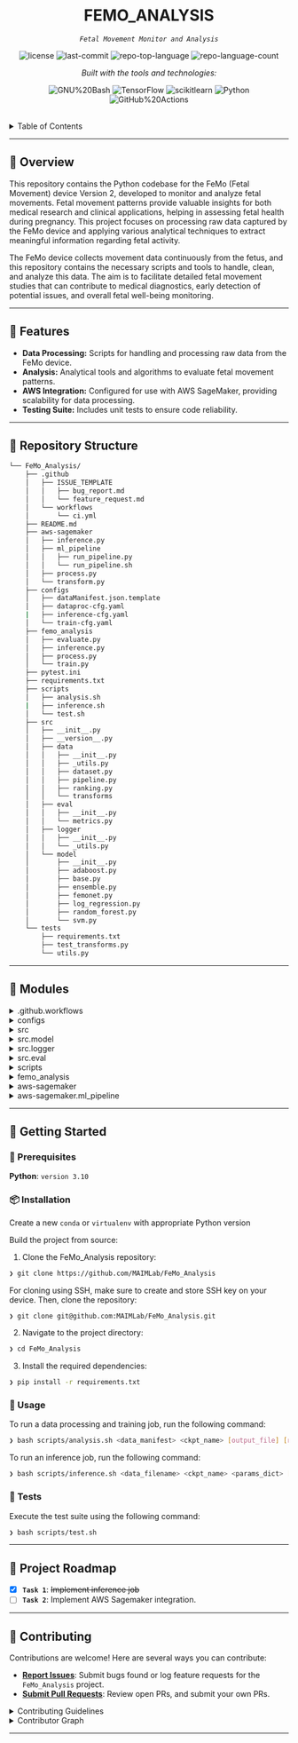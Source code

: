 <p align="center">
    <h1 align="center">FEMO_ANALYSIS</h1>
</p>
<p align="center">
    <em><code>Fetal Movement Monitor and Analysis</code></em>
</p>
<p align="center">
	<img src="https://img.shields.io/github/license/MAIMLab/FeMo_Analysis?style=plastic&logo=opensourceinitiative&logoColor=white&color=0c8106" alt="license">
	<img src="https://img.shields.io/github/last-commit/MAIMLab/FeMo_Analysis?style=plastic&logo=git&logoColor=white&color=0c8106" alt="last-commit">
	<img src="https://img.shields.io/github/languages/top/MAIMLab/FeMo_Analysis?style=plastic&color=0c8106" alt="repo-top-language">
	<img src="https://img.shields.io/github/languages/count/MAIMLab/FeMo_Analysis?style=plastic&color=0c8106" alt="repo-language-count">
</p>
<p align="center">
		<em>Built with the tools and technologies:</em>
</p>
<p align="center">
	<img src="https://img.shields.io/badge/GNU%20Bash-4EAA25.svg?style=plastic&logo=GNU-Bash&logoColor=white" alt="GNU%20Bash">
	<img src="https://img.shields.io/badge/TensorFlow-FF6F00.svg?style=plastic&logo=TensorFlow&logoColor=white" alt="TensorFlow">
	<img src="https://img.shields.io/badge/scikitlearn-F7931E.svg?style=plastic&logo=scikit-learn&logoColor=white" alt="scikitlearn">
	<img src="https://img.shields.io/badge/Python-3776AB.svg?style=plastic&logo=Python&logoColor=white" alt="Python">
	<img src="https://img.shields.io/badge/GitHub%20Actions-2088FF.svg?style=plastic&logo=GitHub-Actions&logoColor=white" alt="GitHub%20Actions">
</p>

<br>

<details><summary>Table of Contents</summary>

- [📍 Overview](#-overview)
- [👾 Features](#-features)
- [📂 Repository Structure](#-repository-structure)
- [🧩 Modules](#-modules)
- [🚀 Getting Started](#-getting-started)
  - [🔖 Prerequisites](#-prerequisites)
  - [📦 Installation](#-installation)
  - [🤖 Usage](#-usage)
  - [🧪 Tests](#-tests)
- [📌 Project Roadmap](#-project-roadmap)
- [🤝 Contributing](#-contributing)

</details>
<hr>

## 📍 Overview

This repository contains the Python codebase for the FeMo (Fetal Movement) device Version 2, developed to monitor and analyze fetal movements. Fetal movement patterns provide valuable insights for both medical research and clinical applications, helping in assessing fetal health during pregnancy. This project focuses on processing raw data captured by the FeMo device and applying various analytical techniques to extract meaningful information regarding fetal activity.

The FeMo device collects movement data continuously from the fetus, and this repository contains the necessary scripts and tools to handle, clean, and analyze this data. The aim is to facilitate detailed fetal movement studies that can contribute to medical diagnostics, early detection of potential issues, and overall fetal well-being monitoring.

---

## 👾 Features

* **Data Processing:** Scripts for handling and processing raw data from the FeMo device.
* **Analysis:** Analytical tools and algorithms to evaluate fetal movement patterns.
* **AWS Integration:** Configured for use with AWS SageMaker, providing scalability for data processing.
* **Testing Suite:** Includes unit tests to ensure code reliability.

---

## 📂 Repository Structure

```sh
└── FeMo_Analysis/
    ├── .github
    │   ├── ISSUE_TEMPLATE
    │   │   ├── bug_report.md
    │   │   └── feature_request.md
    │   └── workflows
    │       └── ci.yml
    ├── README.md
    ├── aws-sagemaker
    │   ├── inference.py
    │   ├── ml_pipeline
    │   │   ├── run_pipeline.py
    │   │   └── run_pipeline.sh
    │   ├── process.py
    │   └── transform.py
    ├── configs
    │   ├── dataManifest.json.template
    │   ├── dataproc-cfg.yaml
    |   ├── inference-cfg.yaml
    │   └── train-cfg.yaml
    ├── femo_analysis
    │   ├── evaluate.py
    │   ├── inference.py
    │   ├── process.py
    │   └── train.py
    ├── pytest.ini
    ├── requirements.txt
    ├── scripts
    │   ├── analysis.sh
    |   ├── inference.sh
    │   └── test.sh
    ├── src
    │   ├── __init__.py
    │   ├── __version__.py
    │   ├── data
    │   │   ├── __init__.py
    │   │   ├── _utils.py
    │   │   ├── dataset.py
    │   │   ├── pipeline.py
    │   │   ├── ranking.py
    │   │   └── transforms
    │   ├── eval
    │   │   ├── __init__.py
    │   │   └── metrics.py
    │   ├── logger
    │   │   ├── __init__.py
    │   │   └── _utils.py
    │   └── model
    │       ├── __init__.py
    │       ├── adaboost.py
    │       ├── base.py
    │       ├── ensemble.py
    │       ├── femonet.py
    │       ├── log_regression.py
    │       ├── random_forest.py
    │       └── svm.py
    └── tests
        ├── requirements.txt
        ├── test_transforms.py
        └── utils.py
```

---

## 🧩 Modules

<details closed><summary>.github.workflows</summary>

| File | Summary |
| --- | --- |
| [ci.yml](https://github.com/MAIMLab/FeMo_Analysis/blob/main/.github/workflows/ci.yml) | <code>CI pipeline workflow template</code> |

</details>

<details closed><summary>configs</summary>

| File | Summary |
| --- | --- |
| [train-cfg.yaml](https://github.com/MAIMLab/FeMo_Analysis/blob/main/configs/train-cfg.yaml) | <code>Configuration template for training job</code> |
| [inference-cfg.yaml](https://github.com/MAIMLab/FeMo_Analysis/blob/main/configs/inference-cfg.yaml) | <code>Configuration template for inference job</code> |
| [dataproc-cfg.yaml](https://github.com/MAIMLab/FeMo_Analysis/blob/main/configs/dataproc-cfg.yaml) | <code>Configuration template for data processing job</code> |
| [dataManifest.json.template](https://github.com/MAIMLab/FeMo_Analysis/blob/main/configs/dataManifest.json.template) | <code>JSON template for data manifest</code> |
</details>

<details closed><summary>src</summary>

| File | Summary |
| --- | --- |
| [__version__.py](https://github.com/MAIMLab/FeMo_Analysis/blob/main/src/__version__.py) | <code>Version of the project</code> |

</details>

<details closed><summary>src.model</summary>

| File | Summary |
| --- | --- |
| [base.py](https://github.com/MAIMLab/FeMo_Analysis/blob/main/src/model/base.py) | <code>Module containing FeMoBaseClassifier</code> |
| [adaboost.py](https://github.com/MAIMLab/FeMo_Analysis/blob/main/src/model/adaboost.py) | <code>Module containing FeMoAdaBoostClassifier</code> |
| [log_regression.py](https://github.com/MAIMLab/FeMo_Analysis/blob/main/src/model/log_regression.py) | <code>Module containing FeMoLogRegClassifier</code> |
| [femonet.py](https://github.com/MAIMLab/FeMo_Analysis/blob/main/src/model/femonet.py) | <code>Module containing FeMoNNClassifier</code> |
| [random_forest.py](https://github.com/MAIMLab/FeMo_Analysis/blob/main/src/model/random_forest.py) | <code>Module containing FeMoRFClassifier</code> |
| [svm.py](https://github.com/MAIMLab/FeMo_Analysis/blob/main/src/model/svm.py) | <code>Module containing FeMoSVClassifier</code> |
| [ensemble.py](https://github.com/MAIMLab/FeMo_Analysis/blob/main/src/model/ensemble.py) | <code>Module containing FeMoEnsembleClassifier</code> |

</details>

<details closed><summary>src.logger</summary>

| File | Summary |
| --- | --- |
| [_utils.py](https://github.com/MAIMLab/FeMo_Analysis/blob/main/src/logger/_utils.py) | <code>Utility functions for logger</code> |

</details>

<details closed><summary>src.eval</summary>

| File | Summary |
| --- | --- |
| [metrics.py](https://github.com/MAIMLab/FeMo_Analysis/blob/main/src/eval/metrics.py) | <code>Module containing FeMoMetrics class for calculating necessary metrics</code> |

</details>

<details closed><summary>scripts</summary>

| File | Summary |
| --- | --- |
| [test.sh](https://github.com/MAIMLab/FeMo_Analysis/blob/main/scripts/test.sh) | <code>Bash script for running linting and pytests</code> |
| [analysis.sh](https://github.com/MAIMLab/FeMo_Analysis/blob/main/scripts/analysis.sh) | <code>Bash script for running data processing and training job</code> |
| [analysis.sh](https://github.com/MAIMLab/FeMo_Analysis/blob/main/scripts/analysis.sh) | <code>Bash script for running an inference job</code> |

</details>

<details closed><summary>femo_analysis</summary>

| File | Summary |
| --- | --- |
| [inference.py](https://github.com/MAIMLab/FeMo_Analysis/blob/main/femo_analysis/inference.py) | <code>Python script for an inference job</code> |
| [evaluate.py](https://github.com/MAIMLab/FeMo_Analysis/blob/main/femo_analysis/evaluate.py) | <code>Python script for evaluating a trained classifier</code> |
| [train.py](https://github.com/MAIMLab/FeMo_Analysis/blob/main/femo_analysis/train.py) | <code>Python script for a training job</code> |
| [process.py](https://github.com/MAIMLab/FeMo_Analysis/blob/main/femo_analysis/process.py) | <code>Python script for a data processing job</code> |

</details>

<details closed><summary>aws-sagemaker</summary>

| File | Summary |
| --- | --- |
| [inference.py](https://github.com/MAIMLab/FeMo_Analysis/blob/main/aws-sagemaker/inference.py) | <code>TODO implementation</code> |
| [process.py](https://github.com/MAIMLab/FeMo_Analysis/blob/main/aws-sagemaker/process.py) | <code>TODO implementation</code> |
| [transform.py](https://github.com/MAIMLab/FeMo_Analysis/blob/main/aws-sagemaker/transform.py) | <code>TODO implementation</code> |

</details>

<details closed><summary>aws-sagemaker.ml_pipeline</summary>

| File | Summary |
| --- | --- |
| [run_pipeline.sh](https://github.com/MAIMLab/FeMo_Analysis/blob/main/aws-sagemaker/ml_pipeline/run_pipeline.sh) | <code>TODO implementation</code> |
| [run_pipeline.py](https://github.com/MAIMLab/FeMo_Analysis/blob/main/aws-sagemaker/ml_pipeline/run_pipeline.py) | <code>TODO implementation</code> |

</details>

---

## 🚀 Getting Started

### 🔖 Prerequisites

**Python**: `version 3.10`

### 📦 Installation

Create a new `conda` or `virtualenv` with appropriate Python version

Build the project from source:

1. Clone the FeMo_Analysis repository:
```sh
❯ git clone https://github.com/MAIMLab/FeMo_Analysis
```
For cloning using SSH, make sure to create and store SSH key on your device. Then, clone the repository:
```sh
❯ git clone git@github.com:MAIMLab/FeMo_Analysis.git
```

2. Navigate to the project directory:
```sh
❯ cd FeMo_Analysis
```

3. Install the required dependencies:
```sh
❯ pip install -r requirements.txt
```

### 🤖 Usage

To run a data processing and training job, run the following command:
```sh
❯ bash scripts/analysis.sh <data_manifest> <ckpt_name> [output_file] [run_dir] [params_filename]
```

To run an inference job, run the following command:
```sh
❯ bash scripts/inference.sh <data_filename> <ckpt_name> <params_dict> [output_file] [run_dir]
```

### 🧪 Tests

Execute the test suite using the following command:

```sh
❯ bash scripts/test.sh
```

---

## 📌 Project Roadmap

- [X] **`Task 1`**: <strike>Implement inference job</strike>
- [ ] **`Task 2`**: Implement AWS Sagemaker integration.

---

## 🤝 Contributing

Contributions are welcome! Here are several ways you can contribute:

- **[Report Issues](https://github.com/MAIMLab/FeMo_Analysis/issues)**: Submit bugs found or log feature requests for the `FeMo_Analysis` project.
- **[Submit Pull Requests](https://github.com/MAIMLab/FeMo_Analysis/blob/dev/CONTRIBUTING.md)**: Review open PRs, and submit your own PRs.

<details closed>
<summary>Contributing Guidelines</summary>

1. **Fork the Repository**: Start by forking the project repository to your github account.
2. **Clone Locally**: Clone the forked repository to your local machine using a git client.
   ```sh
   git clone https://github.com/MAIMLab/FeMo_Analysis
   ```
3. **Navigate to the dev branch**: Always work off of the `dev` branch to ensure working with the latest development updates.
   ```sh
   git checkout dev
   ```
4. **Create a New Branch**: Always work on a new branch, giving it a descriptive name.
   ```sh
   git checkout -b new-feature-x
   ```
5. **Make Your Changes**: Develop and test your changes locally.
6. **Commit Your Changes**: Commit with a clear message describing your updates.
   ```sh
   git commit -m 'Implemented new feature x.'
   ```
7. **Push to github**: Push the changes to your forked repository.
   ```sh
   git push origin new-feature-x
   ```
8. **Submit a Pull Request**: Create a PR against the original project repository. Clearly describe the changes and their motivations.
9.  **Review**: Once your PR is reviewed and approved, it will be merged into the main branch. Congratulations on your contribution!
</details>

<details closed>
<summary>Contributor Graph</summary>
<br>
<p align="left">
   <a href="https://github.com{/MAIMLab/FeMo_Analysis/}graphs/contributors">
      <img src="https://contrib.rocks/image?repo=MAIMLab/FeMo_Analysis">
   </a>
</p>
</details>

---
